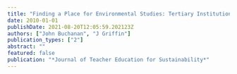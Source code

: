 ```yaml
---
title: "Finding a Place for Environmental Studies: Tertiary Institutions as a Locus of Practice for Education for Sustainability"
date: 2010-01-01
publishDate: 2021-08-20T12:05:59.202123Z
authors: ["John Buchanan", "J Griffin"]
publication_types: ["2"]
abstract: ""
featured: false
publication: "*Journal of Teacher Education for Sustainability*"
---
```


